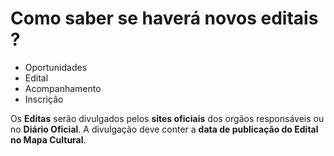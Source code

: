 # Como saber se haverá novos editais ? 

- Oportunidades
- Edital
- Acompanhamento
- Inscrição

Os <b>Editas</b> serão divulgados pelos <b>sites oficiais</b> dos orgãos responsáveis ou no <b>Diário Oficial</b>. A divulgação deve conter a <b>data de publicação do Edital no Mapa Cultural</b>.  